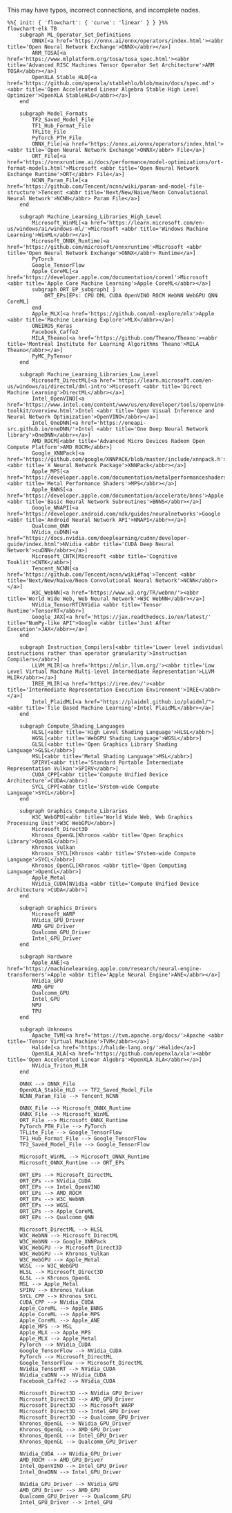 This may have typos, incorrect connections, and incomplete nodes.

```mermaid
%%{ init: { 'flowchart': { 'curve': 'linear' } } }%%
flowchart-elk TB
    subgraph ML_Operator_Set_Definitions
        ONNX[<a href='https://onnx.ai/onnx/operators/index.html'><abbr title='Open Neural Network Exchange'>ONNX</abbr></a>]
        ARM_TOSA[<a href='https://www.mlplatform.org/tosa/tosa_spec.html'><abbr title='Advanced RISC Machines Tensor Operator Set Architecture'>ARM TOSA</abbr></a>]
        OpenXLA_Stable_HLO[<a href='https://github.com/openxla/stablehlo/blob/main/docs/spec.md'><abbr title='Open Accelerated Linear Algebra Stable High Level Optimizer'>OpenXLA StableHLO</abbr></a>]
    end

    subgraph Model_Formats
        TF2_Saved_Model_File
        TF1_Hub_Format_File
        TFLite_File
        PyTorch_PTH_File
        ONNX_File[<a href='https://onnx.ai/onnx/operators/index.html'><abbr title='Open Neural Network Exchange'>ONNX</abbr> File</a>]
        ORT_File[<a href='https://onnxruntime.ai/docs/performance/model-optimizations/ort-format-models.html'>Microsoft <abbr title='Open Neural Network Exchange Runtime'>ORT</abbr> File</a>]
        NCNN_Param_File[<a href='https://github.com/Tencent/ncnn/wiki/param-and-model-file-structure'>Tencent <abbr title='Next/New/Naive/Neon Convolutional Neural Network'>NCNN</abbr> Param File</a>]
    end

    subgraph Machine_Learning_Libraries_High_Level
        Microsoft_WinML[<a href='https://learn.microsoft.com/en-us/windows/ai/windows-ml/'>Microsoft <abbr title='Windows Machine Learning'>WinML</abbr></a>]
        Microsoft_ONNX_Runtime[<a href='https://github.com/microsoft/onnxruntime'>Microsoft <abbr title='Open Neural Network Exchange'>ONNX</abbr> Runtime</a>]
        PyTorch
        Google_TensorFlow
        Apple_CoreML[<a href='https://developer.apple.com/documentation/coreml'>Microsoft <abbr title='Apple Core Machine Learning'>Apple CoreML</abbr></a>]
        subgraph ORT_EP_subgraph[ ]
            ORT_EPs[EPs: CPU DML CUDA OpenVINO ROCM WebNN WebGPU QNN CoreML]
        end
        Apple_MLX[<a href='https://github.com/ml-explore/mlx'>Apple <abbr title='Machine Learning Explore'>MLX</abbr></a>]
        ONEIROS_Keras
        Facebook_Caffe2
        MILA_Theano[<a href='https://github.com/Theano/Theano'><abbr title='Montreal Institute for Learning Algorithms Theano'>MILA Theano</abbr></a>]
        PyMC_PyTensor
    end

    subgraph Machine_Learning_Libraries_Low_Level
        Microsoft_DirectML[<a href='https://learn.microsoft.com/en-us/windows/ai/directml/dml-intro'>Microsoft <abbr title='Direct Machine Learning'>DirectML</abbr></a>]
        Intel_OpenVINO[<a href='https://www.intel.com/content/www/us/en/developer/tools/openvino-toolkit/overview.html'>Intel <abbr title='Open Visual Inference and Neural Network Optimization'>OpenVINO</abbr></a>]
        Intel_OneDNN[<a href='https://oneapi-src.github.io/oneDNN/'>Intel <abbr title='One Deep Neural Network library'>OneDNN</abbr></a>]
        AMD_ROCM[<abbr title='Advanced Micro Devices Radeon Open Compute Platform'>AMD ROCM</abbr>]
        Google_XNNPack[<a href='https://github.com/google/XNNPACK/blob/master/include/xnnpack.h'>Google <abbr title='X Neural Network Package'>XNNPack</abbr></a>]
        Apple_MPS[<a href='https://developer.apple.com/documentation/metalperformanceshadersgraph/mpsgraph'>Apple <abbr title='Metal Performance Shaders'>MPS</abbr></a>]
        Apple_BNNS[<a href='https://developer.apple.com/documentation/accelerate/bnns'>Apple <abbr title='Basic Neural Network Subroutines'>BNNS</abbr></a>]
        Google_NNAPI[<a href='https://developer.android.com/ndk/guides/neuralnetworks'>Google <abbr title='Android Neural Network API'>NNAPI</abbr></a>]
        Qualcomm_QNN
        NVidia_cuDNN[<a href="https://docs.nvidia.com/deeplearning/cudnn/developer-guide/index.html">NVidia <abbr title='CUDA Deep Neural Network'>cuDNN</abbr></a>]
        Microsoft_CNTK[Microsoft <abbr title='Cognitive Tooklit'>CNTK</abbr>]
        Tencent_NCNN[<a href='https://github.com/Tencent/ncnn/wiki#faq'>Tencent <abbr title='Next/New/Naive/Neon Convolutional Neural Network'>NCNN</abbr></a>]
        W3C_WebNN[<a href='https://www.w3.org/TR/webnn/'><abbr title='World Wide Web, Web Neural Network'>W3C WebNN</abbr></a>]
        NVidia_TensorRT[NVidia <abbr title='Tensor Runtime'>TensorRT</abbr>]
        Google_JAX[<a href='https://jax.readthedocs.io/en/latest/' title="NumPy-like API">Google <abbr title='Just After Execution'>JAX</abbr></a>]
    end

    subgraph Instruction_Compilers[<abbr title='Lower level individual instructions rather than operator granularity'>Instruction Compilers</abbr>]
        LLVM_MLIR[<a href='https://mlir.llvm.org/'><abbr title='Low Level Virtual Machine Multi-level Intermediate Representation'>LLVM MLIR</abbr></a>]
        IREE_MLIR[<a href='https://iree.dev/'><abbr title='Intermediate Representation Execution Environment'>IREE</abbr></a>]
        Intel_PlaidML[<a href="https://plaidml.github.io/plaidml/"><abbr title='Tile Based Machine Learning'>Intel PlaidML</abbr></a>]
    end

    subgraph Compute_Shading_Languages
        HLSL[<abbr title='High Level Shading Language'>HLSL</abbr>]
        WGSL[<abbr title='WebGPU Shading Language'>WGSL</abbr>]
        GLSL[<abbr title='Open Graphics Library Shading Language'>GLSL</abbr>]
        MSL[<abbr title='Metal Shading Language'>MSL</abbr>]
        SPIRV[<abbr title='Standard Portable Intermediate Representation Vulkan'>SPIRV</abbr>]
        CUDA_CPP[<abbr title='Compute Unified Device Architecture'>CUDA</abbr>]
        SYCL_CPP[<abbr title='SYstem-wide Compute Language'>SYCL</abbr>]
    end

    subgraph Graphics_Compute_Libraries
        W3C_WebGPU[<abbr title='World Wide Web, Web Graphics Processing Unit'>W3C WebGPU</abbr>]
        Microsoft_Direct3D
        Khronos_OpenGL[Khronos <abbr title='Open Graphics Library'>OpenGL</abbr>]
        Khronos_Vulkan
        Khronos_SYCL[Khronos <abbr title='SYstem-wide Compute Language'>SYCL</abbr>]
        Khronos_OpenCL[Khronos <abbr title='Open Computing Language'>OpenCL</abbr>]
        Apple_Metal
        NVidia_CUDA[NVidia <abbr title='Compute Unified Device Architecture'>CUDA</abbr>]
    end

    subgraph Graphics_Drivers
        Microsoft_WARP
        NVidia_GPU_Driver
        AMD_GPU_Driver
        Qualcomm_GPU_Driver
        Intel_GPU_Driver
    end

    subgraph Hardware
        Apple_ANE[<a href='https://machinelearning.apple.com/research/neural-engine-transformers'>Apple <abbr title='Apple Neural Engine'>ANE</abbr></a>]
        NVidia_GPU
        AMD_GPU
        Qualcomm_GPU
        Intel_GPU
        NPU
        TPU
    end

    subgraph Unknowns
        Apache_TVM[<a href='https://tvm.apache.org/docs/'>Apache <abbr title='Tensor Virtual Machine'>TVM</abbr></a>]
        Halide[<a href='https://halide-lang.org/'>Halide</a>]
        OpenXLA_XLA[<a href='https://github.com/openxla/xla'><abbr title='Open Accelerated Linear Algebra'>OpenXLA XLA</abbr></a>]
        NVidia_Triton_MLIR
    end

    ONNX --> ONNX_File
    OpenXLA_Stable_HLO --> TF2_Saved_Model_File
    NCNN_Param_File --> Tencent_NCNN

    ONNX_File --> Microsoft_ONNX_Runtime
    ONNX_File --> Microsoft_WinML
    ORT_File --> Microsoft_ONNX_Runtime
    PyTorch_PTH_File --> PyTorch
    TFLite_File --> Google_TensorFlow
    TF1_Hub_Format_File --> Google_TensorFlow
    TF2_Saved_Model_File --> Google_TensorFlow

    Microsoft_WinML --> Microsoft_ONNX_Runtime
    Microsoft_ONNX_Runtime --> ORT_EPs

    ORT_EPs --> Microsoft_DirectML
    ORT_EPs --> NVidia_CUDA
    ORT_EPs --> Intel_OpenVINO
    ORT_EPs --> AMD_ROCM
    ORT_EPs --> W3C_WebNN
    ORT_EPs --> WGSL
    ORT_EPs --> Apple_CoreML
    ORT_EPs --> Qualcomm_QNN

    Microsoft_DirectML --> HLSL
    W3C_WebNN --> Microsoft_DirectML
    W3C_WebNN --> Google_XNNPack
    W3C_WebGPU --> Microsoft_Direct3D
    W3C_WebGPU --> Khronos_Vulkan
    W3C_WebGPU --> Apple_Metal
    WGSL --> W3C_WebGPU
    HLSL --> Microsoft_Direct3D
    GLSL --> Khronos_OpenGL
    MSL --> Apple_Metal
    SPIRV --> Khronos_Vulkan
    SYCL_CPP --> Khronos_SYCL
    CUDA_CPP --> NVidia_CUDA
    Apple_CoreML --> Apple_BNNS
    Apple_CoreML --> Apple_MPS
    Apple_CoreML --> Apple_ANE
    Apple_MPS --> MSL
    Apple_MLX --> Apple_MPS
    Apple_MLX --> Apple_Metal
    PyTorch --> NVidia_CUDA
    Google_TensorFlow --> NVidia_CUDA
    PyTorch --> Microsoft_DirectML
    Google_TensorFlow --> Microsoft_DirectML
    NVidia_TensorRT --> NVidia_CUDA
    NVidia_cuDNN --> NVidia_CUDA
    Facebook_Caffe2 --> NVidia_CUDA

    Microsoft_Direct3D --> NVidia_GPU_Driver
    Microsoft_Direct3D --> AMD_GPU_Driver
    Microsoft_Direct3D --> Microsoft_WARP
    Microsoft_Direct3D --> Intel_GPU_Driver
    Microsoft_Direct3D --> Qualcomm_GPU_Driver
    Khronos_OpenGL --> NVidia_GPU_Driver
    Khronos_OpenGL --> AMD_GPU_Driver
    Khronos_OpenGL --> Intel_GPU_Driver
    Khronos_OpenGL --> Qualcomm_GPU_Driver

    NVidia_CUDA --> NVidia_GPU_Driver
    AMD_ROCM --> AMD_GPU_Driver
    Intel_OpenVINO --> Intel_GPU_Driver
    Intel_OneDNN --> Intel_GPU_Driver

    NVidia_GPU_Driver --> NVidia_GPU
    AMD_GPU_Driver --> AMD_GPU
    Qualcomm_GPU_Driver --> Qualcomm_GPU
    Intel_GPU_Driver --> Intel_GPU
```

<!--
TODO: Figure out how to add links to Mermaid diagram.

- Apple Model Intermediate Language Model Intermediate Language
- Apple ANE extra link https://github.com/hollance/neural-engine
- Google TPU Tensor Processing Unit https://en.wikipedia.org/wiki/Tensor_Processing_Unit
- ONNX https://github.com/onnx/onnx/blob/main/docs/Operators.md#Sqrt

TODO: Integrate all/some of these into diagram...

- AMD ROCM HIP Heterogeneous-computing Interface for Portability https://github.com/ROCm/HIP https://rocmdocs.amd.com/projects/HIP/
- PyTorch https://pytorch.org/docs/stable/generated/
- TensorFlow https://www.tensorflow.org/api_docs/python/
- LLVM IR
- AMD Vitis ORT EP https://github.com/Xilinx/Vitis-AI, https://onnxruntime.ai/docs/execution-providers/Vitis-AI-ExecutionProvider.html
- Vitis AI DPU Deep Learning Processor Unit
- https://mlir.llvm.org/docs/Dialects/Linalg/
- OpenHLO?
- BLAS Basic Linear Algebra Subprograms
- SNPE Snapdragon Neural Processing Engine

TODO: Add links:
    https://halide-lang.org/
    https://github.com/halide/Halide
TODO: Add links:
    MLIR IREE compiler and runtime
        PyTorch -> IREE
        JAX -> IREE
        TensorFlow -> IREE
        TensorFlowLite -> IREE
        IREE -> LLVM
        IREE -> SPIR-V
        IREE -> VMVX (op dialect) Virtual Machine Vector Extensions https://iree.dev/reference/mlir-dialects/VMVX/
    Intel_PlaidML
        -> OpenCL
        -> OpenGL
        -> LLVM
        -> CUDA
    LLVM
        -> x86
        -> WASM
    ONEIROS_Keras
     -> JAX
     -> TF
     -> PyTorch
    HIP
     -> AMD
     -> NVidia
    Khronos_OpenCL - "Both AMD and Nvidia support OpenCL 1.2"
     -> AMD
     -> NVidia
     HIP is basically C++ like CUDA

- High level: ONNX, PT, TF
- Low level instructions: x86, HLSL, CUDA...
-->

<!--
Resources:
https://mermaid.js.org/syntax/flowchart.html
https://mermaid.live/edit
-->
